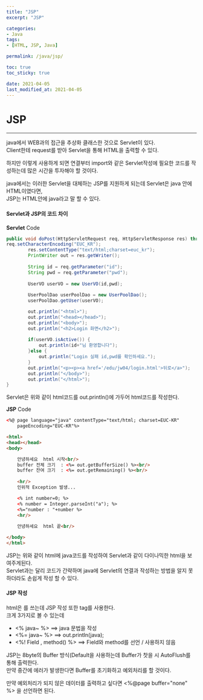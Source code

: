 ```yaml
---
title: "JSP"
excerpt: "JSP"

categories:
- Java
tags:
- [HTML, JSP, Java]

permalink: /java/jsp/

toc: true
toc_sticky: true

date: 2021-04-05
last_modified_at: 2021-04-05
---
```


# JSP

---
java에서 WEB과의 접근을 추상화 클래스한 것으로 Servlet이 있다.  
Client한테 request를 받아 Servlet을 통해 HTML을 출력할 수 있다.  

하지만 이렇게 사용하게 되면 연결부터 import와 같은 Servlet작성에 필요한 코드를 작성하는데 많은 시간을 투자해야 할 것이다.  

java에서는 이러한 Servlet을 대체하는 JSP를 지원하게 되는데 Servlet은 java 안에 HTML이였다면,  
JSP는 HTML안에 java라고 말 할 수 있다.  

#### Servlet과 JSP의 코드 차이

**Servlet** Code
```java
public void doPost(HttpServletRequest req, HttpServletResponse res) throws ServletException, IOException {
req.setCharacterEncoding("EUC_KR");		
		res.setContentType("text/html;charset=euc_kr");
		PrintWriter out = res.getWriter();
		
		String id = req.getParameter("id");
		String pwd = req.getParameter("pwd");
		
		UserVO userVO = new UserVO(id,pwd);
		
		UserPoolDao userPoolDao = new UserPoolDao();
		userPoolDao.getUser(userVO);

        out.println("<html>");
		out.println("<head></head>");
		out.println("<body>");
		out.println("<h2>Login 화면</h2>");
		
		if(userVO.isActive()) {
			out.println(id+"님 환영합니다");
		}else {
			out.println("Login 실패 id,pwd를 확인하세요.");
		}
		out.println("<p><p><a href='/edu/jw04/login.html'>뒤로</a>");
		out.println("</body>");
		out.println("</html>");
}
```
Servlet은 위와 같이 html코드를 out.println()에 가두어 html코드를 작성한다.

**JSP** Code
```html
<%@ page language="java" contentType="text/html; charset=EUC-KR"
    pageEncoding="EUC-KR"%>

<html>
<head></head>
<body>

	안녕하세요  html 시작<br/>
    buffer 전체 크기  : <%= out.getBufferSize() %><br/>
	buffer 잔여 크기  : <%= out.getRemaining() %><br/>
	
	<hr/>
	인위적 Exception 발생...

	<% int number=0; %>
	<% number = Integer.parseInt("a"); %>
	<%="number : "+number %>
	<hr/>
	
	안녕하세요  html 끝<br/>

</body>
</html>
```
JSP는 위와 같이 html에 java코드를 작성하여 Servlet과 같이 다이나믹한 html을 보여주게된다.  
Servlet과는 달리 코드가 간략하며 java에 Servlet의 연결과 작성하는 방법을 알지 못하더라도 손쉽게 작성 할 수 있다.  

#### JSP 작성
html은 <tag> </tag>를 쓰는데 JSP 작성 또한 tag를 사용한다.  
크게 3가지로 볼 수 있는데
* <% java~ %> ==> java 문법을 작성
* <%= java~ %> ==> out.println(java); 
* <%! Field , method() %> ==> Field와 method를 선언 / 사용하지 않음

JSP는 8byte의 Buffer 방식(Default을 사용하는데 Buffer가 찻을 시 AutoFlush를 통해 출력한다.  
만약 중간에 에러가 발생한다면 Buffer를 초기화하고 예외처리를 할 것이다.  

만약 예외처리가 되지 않은 데이터를 출력하고 싶다면 <%@page buffer="none" %> 을 선언하면 된다.





